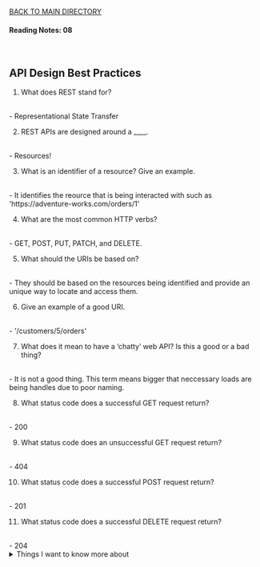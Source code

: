 [BACK TO MAIN DIRECTORY](../README.md)

#### Reading Notes: 08
<br>

## API Design Best Practices

1. What does REST stand for?
<br>
- Representational State Transfer

2. REST APIs are designed around a ____.
<br>
- Resources!

3. What is an identifier of a resource? Give an example.
<br>
- It identifies the reource that is being interacted with such as 'https://adventure-works.com/orders/1'

4. What are the most common HTTP verbs?
<br>
- GET, POST, PUT, PATCH, and DELETE.

5. What should the URIs be based on?
<br>
- They should be based on the resources being identified and provide an unique way to locate and access them.

6. Give an example of a good URI.
<br>
- '/customers/5/orders'

7. What does it mean to have a ‘chatty’ web API? Is this a good or a bad thing?
<br>
- It is not a good thing. This term means bigger that neccessary loads are being handles due to poor naming.

8. What status code does a successful GET request return?
<br>
- 200

9. What status code does an unsuccessful GET request return?
<br>
- 404

10. What status code does a successful POST request return?
<br>
- 201

11. What status code does a successful DELETE request return?
<br>
- 204


<details>
<summary>Things I want to know more about</summary>

Begin writing here...
  
</details>